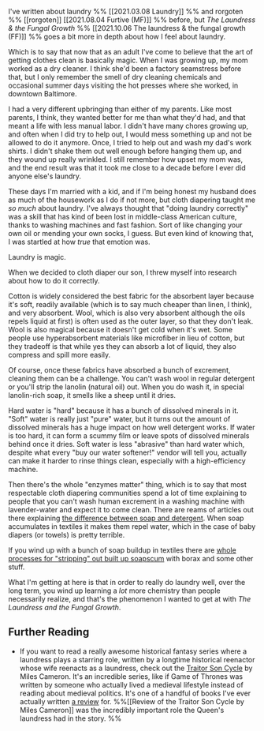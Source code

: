 I've written about laundry %% [[2021.03.08 Laundry]] %% and rorgoten %% [[rorgoten]] [[2021.08.04 Furtive (MF)]] %% before, but _The Laundress & the Fungal Growth_ %% [[2021.10.06 The laundress & the fungal growth (FF)]] %% goes a bit more in depth about how I feel about laundry. 

Which is to say that now that as an adult I've come to believe that the art of getting clothes clean is basically magic. When I was growing up, my mom worked as a dry cleaner. I think she'd been a factory seamstress before that, but I only remember the smell of dry cleaning chemicals and occasional summer days visiting the hot presses where she worked, in downtown Baltimore. 

I had a very different upbringing than either of my parents. Like most parents, I think, they wanted better for me than what they'd had, and that meant a life with less manual labor. I didn't have many chores growing up, and often when I did try to help out, I would mess something up and not be allowed to do it anymore. Once, I tried to help out and wash my dad's work shirts. I didn't shake them out well enough before hanging them up, and they wound up really wrinkled. I still remember how upset my mom was, and the end result was that it took me close to a decade before I ever did anyone else's laundry. 

These days I'm married with a kid, and if I'm being honest my husband does as much of the housework as I do if not more, but cloth diapering taught me _so much_ about laundry. I've always thought that "doing laundry correctly" was a skill that has kind of been lost in middle-class American culture, thanks to washing machines and fast fashion. Sort of like changing your own oil or mending your own socks, I guess. But even kind of knowing that, I was startled at how _true_ that emotion was. 

Laundry is magic. 

When we decided to cloth diaper our son, I threw myself into research about how to do it correctly. 

Cotton is widely considered the best fabric for the absorbent layer because it's soft, readily available (which is to say much cheaper than linen, I think), and very absorbent. Wool, which is also very absorbent although the oils repels liquid at first) is often used as the outer layer, so that they don't leak. Wool is also magical because it doesn't get cold when it's wet. Some people use hyperabsorbent materials like microfiber in lieu of cotton, but they tradeoff is that while yes they can absorb a lot of liquid, they also compress and spill more easily. 

Of course, once these fabrics have absorbed a bunch of excrement, cleaning them can be a challenge. You can't wash wool in regular detergent or you'll strip the lanolin (natural oil) out. When you do wash it, in special lanolin-rich soap, it smells like a sheep until it dries. 

Hard water is "hard" because it has a bunch of dissolved minerals in it. "Soft" water is really just "pure" water, but it turns out the amount of dissolved minerals has a huge impact on how well detergent works. If water is too hard, it can form a scummy film or leave spots of dissolved minerals behind once it dries. Soft water is less "abrasive" than hard water which, despite what every "buy our water softener!" vendor will tell you, actually can make it harder to rinse things clean, especially with a high-efficiency machine. 

Then there's the whole "enzymes matter" thing, which is to say that most respectable cloth diapering communities spend a lot of time explaining to people that you can't wash human excrement in a washing machine with lavender-water and expect it to come clean. There are reams of articles out there explaining [the difference between soap and detergent](https://www.goingzerowaste.com/blog/why-you-should-never-make-laundry-detergent/). When soap accumulates in textiles it makes them repel water, which in the case of baby diapers (or towels) is pretty terrible. 

If you wind up with a bunch of soap buildup in textiles there are [whole processes for "stripping" out built up soapscum](https://fortheloveofclean.com/laundry-love/homemade-detergent/testimonials-from-former-users-of-homemade-soap-photo-gallery/) with borax and some other stuff. 

What I'm getting at here is that in order to really do laundry well, over the long term, you wind up learning a _lot_ more chemistry than people necessarily realize, and that's the phenomenon I wanted to get at with _The Laundress and the Fungal Growth_. 

## Further Reading

* If you want to read a really awesome historical fantasy series where a laundress plays a starring role, written by a longtime historical reenactor whose wife reenacts as a laundress, check out the [Traitor Son Cycle](https://christiancameronauthor.com/book-series/traitor-son-cycle/) by Miles Cameron. It's an incredible series, like if Game of Thrones was written by someone who actually lived a medieval lifestyle instead of reading about medieval politics. It's one of a handful of books I've ever actually written [a review](https://eleanorkonik.com/the-traitor-son-cycle-by-miles-cameron/) for.  %%[[Review of the Traitor Son Cycle by Miles Cameron]] was the incredibly important role the Queen's laundress had in the story. %%